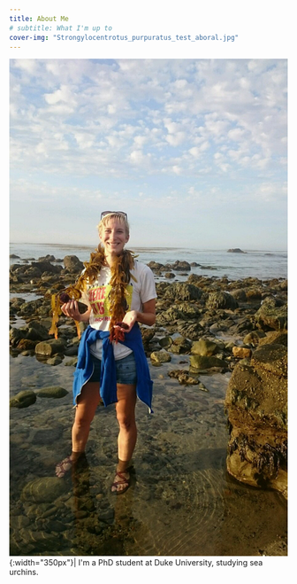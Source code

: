 ```yaml
---
title: About Me
# subtitle: What I'm up to
cover-img: "Strongylocentrotus_purpuratus_test_aboral.jpg"
---
```


![me](julia.jpg){:width="350px"}| I'm a PhD student at Duke University, studying sea urchins.

